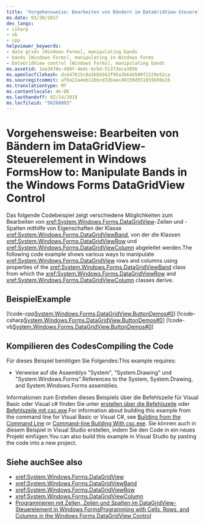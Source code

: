 ```yaml
---
title: 'Vorgehensweise: Bearbeiten von Bändern im DataGridView-Steuerelement in Windows Forms'
ms.date: 03/30/2017
dev_langs:
- csharp
- vb
- cpp
helpviewer_keywords:
- data grids [Windows Forms], manipulating bands
- bands [Windows Forms], manipulating in Windows Forms
- DataGridView control [Windows Forms], manipulating bands
ms.assetid: 1ea3470e-480f-4edc-bcbd-51373eca3856
ms.openlocfilehash: dc647615c0a5bbb562f95a3b64d500f2229e52ca
ms.sourcegitcommit: af0a22a4eb11bbcd33baec49150d551955b50a16
ms.translationtype: MT
ms.contentlocale: de-DE
ms.lasthandoff: 02/14/2019
ms.locfileid: "56260893"
---
```

# <a name="how-to-manipulate-bands-in-the-windows-forms-datagridview-control"></a><span data-ttu-id="f7af1-102">Vorgehensweise: Bearbeiten von Bändern im DataGridView-Steuerelement in Windows Forms</span><span class="sxs-lookup"><span data-stu-id="f7af1-102">How to: Manipulate Bands in the Windows Forms DataGridView Control</span></span>
<span data-ttu-id="f7af1-103">Das folgende Codebeispiel zeigt verschiedene Möglichkeiten zum Bearbeiten von <xref:System.Windows.Forms.DataGridView>-Zeilen und -Spalten mithilfe von Eigenschaften der Klasse <xref:System.Windows.Forms.DataGridViewBand>, von der die Klassen <xref:System.Windows.Forms.DataGridViewRow> und <xref:System.Windows.Forms.DataGridViewColumn> abgeleitet werden.</span><span class="sxs-lookup"><span data-stu-id="f7af1-103">The following code example shows various ways to manipulate <xref:System.Windows.Forms.DataGridView> rows and columns using properties of the <xref:System.Windows.Forms.DataGridViewBand> class from which the <xref:System.Windows.Forms.DataGridViewRow> and <xref:System.Windows.Forms.DataGridViewColumn> classes derive.</span></span>  
  
## <a name="example"></a><span data-ttu-id="f7af1-104">Beispiel</span><span class="sxs-lookup"><span data-stu-id="f7af1-104">Example</span></span>  
 [!code-cpp[System.Windows.Forms.DataGridView.ButtonDemos#0](../../../../samples/snippets/cpp/VS_Snippets_Winforms/System.Windows.Forms.DataGridView.ButtonDemos/CPP/DataGridViewBandDemo.cpp#0)]
 [!code-csharp[System.Windows.Forms.DataGridView.ButtonDemos#0](../../../../samples/snippets/csharp/VS_Snippets_Winforms/System.Windows.Forms.DataGridView.ButtonDemos/CS/DataGridViewBandDemo.cs#0)]
 [!code-vb[System.Windows.Forms.DataGridView.ButtonDemos#0](../../../../samples/snippets/visualbasic/VS_Snippets_Winforms/System.Windows.Forms.DataGridView.ButtonDemos/VB/datagridviewbanddemo.vb#0)]  
  
## <a name="compiling-the-code"></a><span data-ttu-id="f7af1-105">Kompilieren des Codes</span><span class="sxs-lookup"><span data-stu-id="f7af1-105">Compiling the Code</span></span>  
 <span data-ttu-id="f7af1-106">Für dieses Beispiel benötigen Sie Folgendes:</span><span class="sxs-lookup"><span data-stu-id="f7af1-106">This example requires:</span></span>  
  
-   <span data-ttu-id="f7af1-107">Verweise auf die Assemblys "System", "System.Drawing" und "System.Windows.Forms".</span><span class="sxs-lookup"><span data-stu-id="f7af1-107">References to the System, System.Drawing, and System.Windows.Forms assemblies.</span></span>  
  
 <span data-ttu-id="f7af1-108">Informationen zum Erstellen dieses Beispiels über die Befehlszeile für Visual Basic oder Visual c# finden Sie unter [erstellen über die Befehlszeile](../../../visual-basic/reference/command-line-compiler/building-from-the-command-line.md) oder [Befehlszeile mit csc.exe](../../../csharp/language-reference/compiler-options/command-line-building-with-csc-exe.md).</span><span class="sxs-lookup"><span data-stu-id="f7af1-108">For information about building this example from the command line for Visual Basic or Visual C#, see [Building from the Command Line](../../../visual-basic/reference/command-line-compiler/building-from-the-command-line.md) or [Command-line Building With csc.exe](../../../csharp/language-reference/compiler-options/command-line-building-with-csc-exe.md).</span></span> <span data-ttu-id="f7af1-109">Sie können auch in diesem Beispiel in Visual Studio erstellen, indem Sie den Code in ein neues Projekt einfügen.</span><span class="sxs-lookup"><span data-stu-id="f7af1-109">You can also build this example in Visual Studio by pasting the code into a new project.</span></span>  
  
## <a name="see-also"></a><span data-ttu-id="f7af1-110">Siehe auch</span><span class="sxs-lookup"><span data-stu-id="f7af1-110">See also</span></span>
- <xref:System.Windows.Forms.DataGridView>
- <xref:System.Windows.Forms.DataGridViewBand>
- <xref:System.Windows.Forms.DataGridViewRow>
- <xref:System.Windows.Forms.DataGridViewColumn>
- [<span data-ttu-id="f7af1-111">Programmieren mit Zellen, Zeilen und Spalten im DataGridView-Steuerelement in Windows Forms</span><span class="sxs-lookup"><span data-stu-id="f7af1-111">Programming with Cells, Rows, and Columns in the Windows Forms DataGridView Control</span></span>](../../../../docs/framework/winforms/controls/programming-with-cells-rows-and-columns-in-the-datagrid.md)
